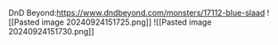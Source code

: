 DnD Beyond:https://www.dndbeyond.com/monsters/17112-blue-slaad
![[Pasted image 20240924151725.png]]
![[Pasted image 20240924151730.png]]